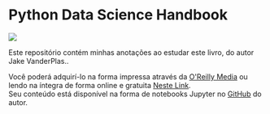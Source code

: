 # Python Data Science Handbook

![](https://jakevdp.github.io/PythonDataScienceHandbook/figures/PDSH-cover.png)

 Este repositório contém minhas anotações ao estudar este livro, do autor Jake VanderPlas.. 

Você poderá adquirí-lo na forma impressa através da [O'Reilly Media](http://shop.oreilly.com/product/0636920034919.do) ou lendo na íntegra de forma online e gratuita [Neste Link](https://jakevdp.github.io/PythonDataScienceHandbook).  
Seu conteúdo está disponível na forma de notebooks Jupyter no [GitHub](https://github.com/jakevdp/PythonDataScienceHandbook) do autor.